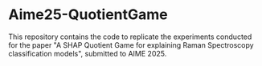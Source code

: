 # Aime25-QuotientGame
This repository contains the code to replicate the experiments conducted for the paper "A SHAP Quotient Game for explaining Raman Spectroscopy classification models", submitted to AIME 2025.
